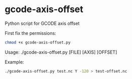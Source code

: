 # gcode-axis-offset
Python script for GCODE axis offset

First fix the permissions:
```bash
chmod +x gcode-axis-offset.py
```

Usage: ./gcode-axis-offset.py [FILE] [AXIS] [OFFSET]

Example:
```bash
./gcode-axis-offset.py test.nc Y -120 > test-offset.nc
```
